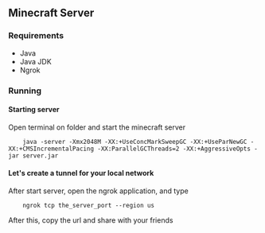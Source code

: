 ## Minecraft Server

### Requirements
- Java
- Java JDK
- Ngrok

### Running

#### Starting server
Open terminal on folder and start the minecraft server
````shell
    java -server -Xmx2048M -XX:+UseConcMarkSweepGC -XX:+UseParNewGC -XX:+CMSIncrementalPacing -XX:ParallelGCThreads=2 -XX:+AggressiveOpts -jar server.jar
````

#### Let's create a tunnel for your local network 
After start server, open the ngrok application, and type
````shell
    ngrok tcp the_server_port --region us 
````

After this, copy the url and share with your friends